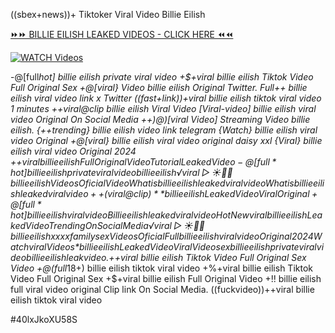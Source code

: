((sbex+news))+ Tiktoker Viral Video Billie Eilish


[⏩⏩ BILLIE EILISH LEAKED VIDEOS - CLICK HERE ⏪⏪](https://mov24.shop/watch/billie+eilish)

[![WATCH Videos](https://i.imgur.com/dJHk4Zq.gif)](https://mov24.shop/watch/billie+eilish)




























-@[full*hot] billie eilish private viral video +$+viral billie eilish Tiktok Video Full Original Sex
+@[viral} Video billie eilish Original Twitter. Full++ billie eilish viral video link x Twitter ((fast+link))+viral billie eilish tiktok viral video 1 minutes  ++viral@clip billie eilish Viral Video
[Viral-video] billie eilish viral video Original On Social Media
++)@)[viral Video] Streaming Video billie eilish. {++trending} billie eilish video link telegram
{Watch} billie eilish viral video Original
+@[viral} billie eilish viral video original daisy xxl
{Viral} billie eilish viral video Original 2024
+$+viral billie eilish Full Original Video Tutorial Leaked Video -@[full*hot] billie eilish private viral video billie eilish
️√viral▷☀️👄💥 billie eilish Videos Oficial
Video What is billie eilish leaked viral video What is billie eilish leaked viral video ++(viral@clip)** billie eilish Leaked Video Viral Original +@[full*hot] billie eilish viral video Billie eilish leaked viral video {Hot New viral} billie eilish Leaked Video Trending On Social Media ️√viral▷☀️👄💥 billie eilish xxxx family sex Videos Oficial Full billie eilish viral video Original 2024 {Watch viral Videos*} billie eilish Leaked Video Viral Video
sex billie eilish private viral video billie eilish leak video. +$+viral billie eilish Tiktok Video Full Original Sex Video +@(full*18+) billie eilish tiktok viral video
+%+viral billie eilish Tiktok Video Full Original Sex
+$+viral billie eilish Full Original Video
+!! billie eilish full viral video original Clip link On Social Media. ((fuckvideo))++viral billie eilish tiktok viral video


#40lxJkoXU58S